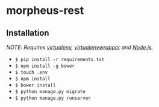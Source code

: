 # morpheus-rest

## Installation

*NOTE: Requires [virtualenv](http://virtualenv.readthedocs.org/en/latest/),
[virtualenvwrapper](http://virtualenvwrapper.readthedocs.org/en/latest/) and
[Node.js](http://nodejs.org/).*


* `$ pip install -r requirements.txt`
* `$ npm install -g bower`
* `$ touch .env`
* `$ npm install`
* `$ bower install`
* `$ python manage.py migrate`
* `$ python manage.py runserver`

